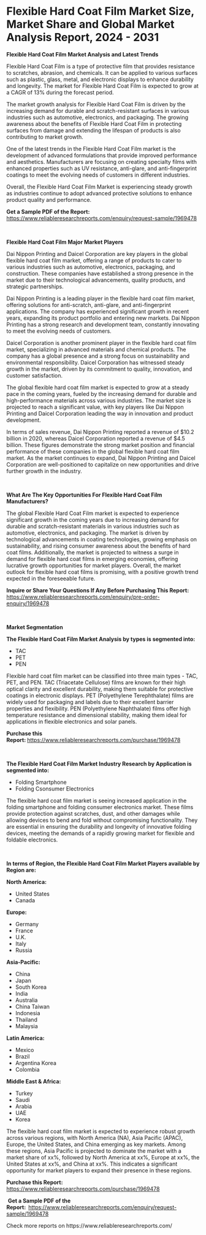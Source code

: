 <p><h1>Flexible Hard Coat Film Market Size, Market Share and Global Market Analysis Report, 2024 - 2031</h1></p><p><strong>Flexible Hard Coat Film Market Analysis and Latest Trends</strong></p>
<p><p>Flexible Hard Coat Film is a type of protective film that provides resistance to scratches, abrasion, and chemicals. It can be applied to various surfaces such as plastic, glass, metal, and electronic displays to enhance durability and longevity. The market for Flexible Hard Coat Film is expected to grow at a CAGR of 13% during the forecast period.</p><p>The market growth analysis for Flexible Hard Coat Film is driven by the increasing demand for durable and scratch-resistant surfaces in various industries such as automotive, electronics, and packaging. The growing awareness about the benefits of Flexible Hard Coat Film in protecting surfaces from damage and extending the lifespan of products is also contributing to market growth.</p><p>One of the latest trends in the Flexible Hard Coat Film market is the development of advanced formulations that provide improved performance and aesthetics. Manufacturers are focusing on creating specialty films with enhanced properties such as UV resistance, anti-glare, and anti-fingerprint coatings to meet the evolving needs of customers in different industries.</p><p>Overall, the Flexible Hard Coat Film Market is experiencing steady growth as industries continue to adopt advanced protective solutions to enhance product quality and performance.</p></p>
<p><strong>Get a Sample PDF of the Report:&nbsp;</strong> <a href="https://www.reliableresearchreports.com/enquiry/request-sample/1969478">https://www.reliableresearchreports.com/enquiry/request-sample/1969478</a></p>
<p>&nbsp;</p>
<p><strong>Flexible Hard Coat Film Major Market Players</strong></p>
<p><p>Dai Nippon Printing and Daicel Corporation are key players in the global flexible hard coat film market, offering a range of products to cater to various industries such as automotive, electronics, packaging, and construction. These companies have established a strong presence in the market due to their technological advancements, quality products, and strategic partnerships.</p><p>Dai Nippon Printing is a leading player in the flexible hard coat film market, offering solutions for anti-scratch, anti-glare, and anti-fingerprint applications. The company has experienced significant growth in recent years, expanding its product portfolio and entering new markets. Dai Nippon Printing has a strong research and development team, constantly innovating to meet the evolving needs of customers.</p><p>Daicel Corporation is another prominent player in the flexible hard coat film market, specializing in advanced materials and chemical products. The company has a global presence and a strong focus on sustainability and environmental responsibility. Daicel Corporation has witnessed steady growth in the market, driven by its commitment to quality, innovation, and customer satisfaction.</p><p>The global flexible hard coat film market is expected to grow at a steady pace in the coming years, fueled by the increasing demand for durable and high-performance materials across various industries. The market size is projected to reach a significant value, with key players like Dai Nippon Printing and Daicel Corporation leading the way in innovation and product development.</p><p>In terms of sales revenue, Dai Nippon Printing reported a revenue of $10.2 billion in 2020, whereas Daicel Corporation reported a revenue of $4.5 billion. These figures demonstrate the strong market position and financial performance of these companies in the global flexible hard coat film market. As the market continues to expand, Dai Nippon Printing and Daicel Corporation are well-positioned to capitalize on new opportunities and drive further growth in the industry.</p></p>
<p>&nbsp;</p>
<p><strong>What Are The Key Opportunities For Flexible Hard Coat Film Manufacturers?</strong></p>
<p><p>The global Flexible Hard Coat Film market is expected to experience significant growth in the coming years due to increasing demand for durable and scratch-resistant materials in various industries such as automotive, electronics, and packaging. The market is driven by technological advancements in coating technologies, growing emphasis on sustainability, and rising consumer awareness about the benefits of hard coat films. Additionally, the market is projected to witness a surge in demand for flexible hard coat films in emerging economies, offering lucrative growth opportunities for market players. Overall, the market outlook for flexible hard coat films is promising, with a positive growth trend expected in the foreseeable future.</p></p>
<p><strong>Inquire or Share Your Questions If Any Before Purchasing This Report:</strong> <a href="https://www.reliableresearchreports.com/enquiry/pre-order-enquiry/1969478">https://www.reliableresearchreports.com/enquiry/pre-order-enquiry/1969478</a></p>
<p>&nbsp;</p>
<p><strong>Market Segmentation</strong></p>
<p><strong>The Flexible Hard Coat Film Market Analysis by types is segmented into:</strong></p>
<p><ul><li>TAC</li><li>PET</li><li>PEN</li></ul></p>
<p><p>Flexible hard coat film market can be classified into three main types - TAC, PET, and PEN. TAC (Triacetate Cellulose) films are known for their high optical clarity and excellent durability, making them suitable for protective coatings in electronic displays. PET (Polyethylene Terephthalate) films are widely used for packaging and labels due to their excellent barrier properties and flexibility. PEN (Polyethylene Naphthalate) films offer high temperature resistance and dimensional stability, making them ideal for applications in flexible electronics and solar panels.</p></p>
<p><strong>Purchase this Report:&nbsp;</strong><a href="https://www.reliableresearchreports.com/purchase/1969478">https://www.reliableresearchreports.com/purchase/1969478</a></p>
<p>&nbsp;</p>
<p><strong>The Flexible Hard Coat Film Market Industry Research by Application is segmented into:</strong></p>
<p><ul><li>Folding Smartphone</li><li>Folding Csonsumer Electronics</li></ul></p>
<p><p>The flexible hard coat film market is seeing increased application in the folding smartphone and folding consumer electronics market. These films provide protection against scratches, dust, and other damages while allowing devices to bend and fold without compromising functionality. They are essential in ensuring the durability and longevity of innovative folding devices, meeting the demands of a rapidly growing market for flexible and foldable electronics.</p></p>
<p>&nbsp;</p>
<p><strong>In terms of Region, the Flexible Hard Coat Film Market Players available by Region are:</strong></p>
<p>
    <p> <strong> North America: </strong>
        <ul>
            <li>United States</li>
            <li>Canada</li>
        </ul>
        </p> 
    <p> <strong> Europe: </strong>
        <ul>
            <li>Germany</li>
            <li>France</li>
            <li>U.K.</li>
            <li>Italy</li>
            <li>Russia</li>
        </ul>
        </p> 
    <p> <strong> Asia-Pacific: </strong>
        <ul>
            <li>China</li>
            <li>Japan</li>
            <li>South Korea</li>
            <li>India</li>
            <li>Australia</li>
            <li>China Taiwan</li>
            <li>Indonesia</li>
            <li>Thailand</li>
            <li>Malaysia</li>
        </ul>
        </p> 
    <p> <strong> Latin America: </strong>
        <ul>
            <li>Mexico</li>
            <li>Brazil</li>
            <li>Argentina Korea</li>
            <li>Colombia</li>
        </ul>
        </p> 
    <p> <strong> Middle East & Africa: </strong>
        <ul>
            <li>Turkey</li>
            <li>Saudi</li>
            <li>Arabia</li>
            <li>UAE</li>
            <li>Korea</li>
        </ul>
    </p>
    </p>
<p><p>The flexible hard coat film market is expected to experience robust growth across various regions, with North America (NA), Asia Pacific (APAC), Europe, the United States, and China emerging as key markets. Among these regions, Asia Pacific is projected to dominate the market with a market share of xx%, followed by North America at xx%, Europe at xx%, the United States at xx%, and China at xx%. This indicates a significant opportunity for market players to expand their presence in these regions.</p></p>
<p><strong>Purchase this Report: </strong><a href="https://www.reliableresearchreports.com/purchase/1969478">https://www.reliableresearchreports.com/purchase/1969478</a></p>
<p>&nbsp;<strong>Get a Sample PDF of the Report:&nbsp;&nbsp;</strong><a href="https://www.reliableresearchreports.com/enquiry/request-sample/1969478">https://www.reliableresearchreports.com/enquiry/request-sample/1969478</a></p>
<p><strong></strong></p>
<p>Check more reports on https://www.reliableresearchreports.com/</p>